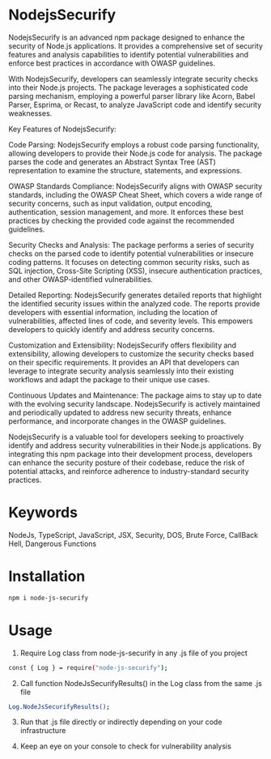 # NodejsSecurify

NodejsSecurify is an advanced npm package designed to enhance the security of Node.js applications. It provides a comprehensive set of security features and analysis capabilities to identify potential vulnerabilities and enforce best practices in accordance with OWASP guidelines.

With NodejsSecurify, developers can seamlessly integrate security checks into their Node.js projects. The package leverages a sophisticated code parsing mechanism, employing a powerful parser library like Acorn, Babel Parser, Esprima, or Recast, to analyze JavaScript code and identify security weaknesses.

Key Features of NodejsSecurify:

Code Parsing: NodejsSecurify employs a robust code parsing functionality, allowing developers to provide their Node.js code for analysis. The package parses the code and generates an Abstract Syntax Tree (AST) representation to examine the structure, statements, and expressions.

OWASP Standards Compliance: NodejsSecurify aligns with OWASP security standards, including the OWASP Cheat Sheet, which covers a wide range of security concerns, such as input validation, output encoding, authentication, session management, and more. It enforces these best practices by checking the provided code against the recommended guidelines.

Security Checks and Analysis: The package performs a series of security checks on the parsed code to identify potential vulnerabilities or insecure coding patterns. It focuses on detecting common security risks, such as SQL injection, Cross-Site Scripting (XSS), insecure authentication practices, and other OWASP-identified vulnerabilities.

Detailed Reporting: NodejsSecurify generates detailed reports that highlight the identified security issues within the analyzed code. The reports provide developers with essential information, including the location of vulnerabilities, affected lines of code, and severity levels. This empowers developers to quickly identify and address security concerns.

Customization and Extensibility: NodejsSecurify offers flexibility and extensibility, allowing developers to customize the security checks based on their specific requirements. It provides an API that developers can leverage to integrate security analysis seamlessly into their existing workflows and adapt the package to their unique use cases.

Continuous Updates and Maintenance: The package aims to stay up to date with the evolving security landscape. NodejsSecurify is actively maintained and periodically updated to address new security threats, enhance performance, and incorporate changes in the OWASP guidelines.

NodejsSecurify is a valuable tool for developers seeking to proactively identify and address security vulnerabilities in their Node.js applications. By integrating this npm package into their development process, developers can enhance the security posture of their codebase, reduce the risk of potential attacks, and reinforce adherence to industry-standard security practices.

# Keywords
NodeJs, TypeScript, JavaScript, JSX, Security, DOS, Brute Force, CallBack Hell, Dangerous Functions

# Installation

```bash
npm i node-js-securify
```

# Usage

1. Require Log class from node-js-securify in any .js file of you project
```bash
const { Log } = require("node-js-securify");
```

2. Call function NodeJsSecurifyResults() in the Log class from the same .js file
```bash
Log.NodeJsSecurifyResults();
```

3. Run that .js file directly or indirectly depending on your code infrastructure

4. Keep an eye on your console to check for vulnerability analysis